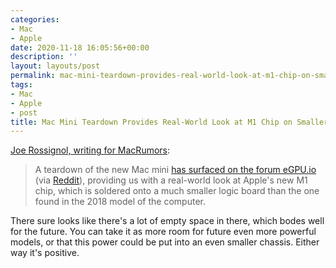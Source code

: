 ```yaml
---
categories:
- Mac
- Apple
date: 2020-11-18 16:05:56+00:00
description: ''
layout: layouts/post
permalink: mac-mini-teardown-provides-real-world-look-at-m1-chip-on-smaller-logic-board/
tags:
- Mac
- Apple
- post
title: Mac Mini Teardown Provides Real-World Look at M1 Chip on Smaller Logic Board
---
```


[Joe Rossignol, writing for MacRumors](https://www.macrumors.com/2020/11/18/apple-silicon-mac-mini-teardown/):

> A teardown of the new Mac mini [has surfaced on the forum eGPU.io](https://egpu.io/forums/desktop-computing/teardown-late-2020-mac-mini-apple-silicon-m1-thunderbolt-4-usb4-pcie-4/) (via [Reddit](https://www.reddit.com/r/apple/comments/jw66pv/teardown_late_2020_mac_mini_apple_silicon_m1/)), providing us with a real-world look at Apple's new M1 chip, which is soldered onto a much smaller logic board than the one found in the 2018 model of the computer.

There sure looks like there's a lot of empty space in there, which bodes well for the future. You can take it as more room for future even more powerful models, or that this power could be put into an even smaller chassis. Either way it's positive.
